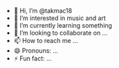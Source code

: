 - 👋 Hi, I’m @takmac18
- 👀 I’m interested in music and art
- 🌱 I’m currently learning something 
- 💞️ I’m looking to collaborate on ...
- 📫 How to reach me ...
- 😄 Pronouns: ...
- ⚡ Fun fact: ...

<!---
takmac18/takmac18 is a ✨ special ✨ repository because its `README.md` (this file) appears on your GitHub profile.
You can click the Preview link to take a look at your changes.
--->
